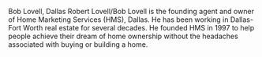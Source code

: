 
Bob Lovell, Dallas 
Robert Lovell/Bob Lovell is the founding agent and owner of Home Marketing Services (HMS), Dallas. He has been working in Dallas-Fort Worth real estate for several decades.  He founded HMS in 1997 to help people achieve their dream of home ownership without the headaches associated with buying or building a home.
